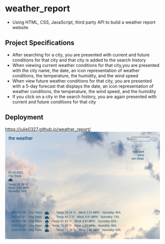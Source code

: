 # weather_report
* Using HTML, CSS, JavaScript, third party API to bulid a weather report website
## Project Specifications
* After searching for a city, you are presented with current and future conditions for that city and that city is added to the search history
* When viewing current weather conditions for that city,you are presented with the city name, the date, an icon representation of weather conditions, the temperature, the humidity, and the wind speed
* When view future weather conditions for that city, you are presented with a 5-day forecast that displays the date, an icon representation of weather conditions, the temperature, the wind speed, and the humidity
* If you click on a city in the search history, you are again presented with current and future conditions for that city
## Deployment
https://julie0327.github.io/weather_report/
![](https://github.com/julie0327/weather_report/blob/main/WeChatdedc39c2ddf2a4a5f4e18d1b0e71afdc.jpg)
